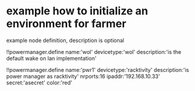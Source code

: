
# example how to initialize an environment for farmer


example node definition, description is optional

!!powermanager.define
    name:'wol'
    devicetype:'wol'
    description:'is the default wake on lan implementation'

!!powermanager.define
    name:'pwr1'
    devicetype:'racktivity'
    description:'is power manager as racktivity'
    nrports:16
    ipaddr:'192.168.10.33'
    secret:'asecret'
    color:'red'
